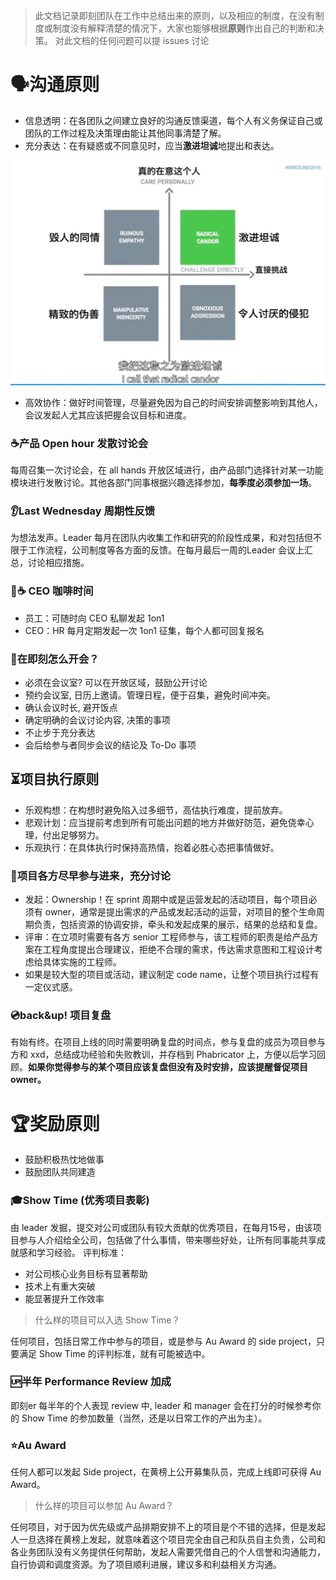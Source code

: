 > 此文档记录即刻团队在工作中总结出来的原则，以及相应的制度，在没有制度或制度没有解释清楚的情况下，大家也能够根据**原则**作出自己的判断和决策。
> 对此文档的任何问题可以提 issues 讨论

# 🗣沟通原则

- 信息透明：在各团队之间建立良好的沟通反馈渠道，每个人有义务保证自己或团队的工作过程及决策理由能让其他同事清楚了解。
- 充分表达：在有疑惑或不同意见时，应当**激进坦诚**地提出和表达。

![radical candor](./resources/radical_candor.jpg)

- 高效协作：做好时间管理，尽量避免因为自己的时间安排调整影响到其他人，会议发起人尤其应该把握会议目标和进度。

### ☕️产品 Open hour 发散讨论会
每周召集一次讨论会，在 all hands 开放区域进行，由产品部门选择针对某一功能模块进行发散讨论。其他各部门同事根据兴趣选择参加，**每季度必须参加一场**。 

### 👂Last Wednesday 周期性反馈
为想法发声。Leader 每月在团队内收集工作和研究的阶段性成果，和对包括但不限于工作流程，公司制度等各方面的反馈。在每月最后一周的Leader 会议上汇总，讨论相应措施。

### 👵☕️ CEO 咖啡时间

- 员工：可随时向 CEO 私聊发起 1on1
- CEO：HR 每月定期发起一次 1on1 征集，每个人都可回复报名

### 🚦在即刻怎么开会？

- 必须在会议室? 可以在开放区域，鼓励公开讨论
- 预约会议室, 日历上邀请。管理日程，便于召集，避免时间冲突。
- 确认会议时长, 避开饭点
- 确定明确的会议讨论内容, 决策的事项
- 不止步于充分表达
- 会后给参与者同步会议的结论及 To-Do 事项

## ⏳项目执行原则

- 乐观构想：在构想时避免陷入过多细节，高估执行难度，提前放弃。
- 悲观计划：应当提前考虑到所有可能出问题的地方并做好防范，避免侥幸心理，付出足够努力。
- 乐观执行：在具体执行时保持高热情，抱着必胜心态把事情做好。

### 💬项目各方尽早参与进来，充分讨论

- 发起：Ownership！在 sprint 周期中或是运营发起的活动项目，每个项目必须有 owner，通常是提出需求的产品或发起活动的运营，对项目的整个生命周期负责，包括资源的协调安排，牵头和发起成果的展示，结果的总结和复盘。
- 评审：在立项时需要有各方 senior 工程师参与，该工程师的职责是给产品方案在工程角度提出合理建议，拒绝不合理的需求，传达需求意图和工程设计考虑给具体实施的工程师。
- 如果是较大型的项目或活动，建议制定 code name，让整个项目执行过程有一定仪式感。

### 💿back&up! 项目复盘
有始有终。在项目上线的同时需要明确复盘的时间点，参与复盘的成员为项目参与方和 xxd，总结成功经验和失败教训，并存档到 Phabricator 上，方便以后学习回顾。**如果你觉得参与的某个项目应该复盘但没有及时安排，应该提醒督促项目 owner。**


# 🏆奖励原则

- 鼓励积极热忱地做事
- 鼓励团队共同建造

### 🎓Show Time (优秀项目表彰)
由 leader 发掘，提交对公司或团队有较大贡献的优秀项目，在每月15号，由该项目参与人介绍给全公司，包括做了什么事情，带来哪些好处，让所有同事能共享成就感和学习经验。
评判标准：
- 对公司核心业务目标有显著帮助
- 技术上有重大突破
- 能显著提升工作效率

> 什么样的项目可以入选 Show Time？

任何项目，包括日常工作中参与的项目，或是参与 Au Award 的 side project，只要满足 Show Time 的评判标准，就有可能被选中。

### 🆙半年 Performance Review 加成
即刻er 每半年的个人表现 review 中, leader 和 manager 会在打分的时候参考你的 Show Time 的参加数量（当然，还是以日常工作的产出为主）。

### ⭐Au Award
任何人都可以发起 Side project，在黄榜上公开募集队员，完成上线即可获得 Au Award。

> 什么样的项目可以参加 Au Award？

任何项目，对于因为优先级或产品排期安排不上的项目是个不错的选择，但是发起人一旦选择在黄榜上发起，就意味着这个项目完全由自己和队员自主负责，公司和各业务团队没有义务提供任何帮助，发起人需要凭借自己的个人信誉和沟通能力，自行协调和调度资源。为了项目顺利进展，建议多和利益相关方沟通。


